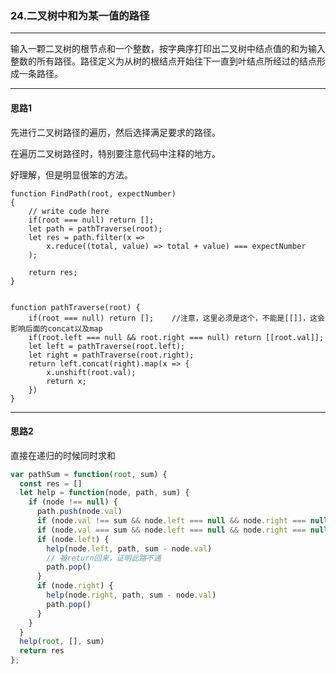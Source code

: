 ### 24.二叉树中和为某一值的路径

---

输入一颗二叉树的根节点和一个整数，按字典序打印出二叉树中结点值的和为输入整数的所有路径。路径定义为从树的根结点开始往下一直到叶结点所经过的结点形成一条路径。

---

#### 思路1

先进行二叉树路径的遍历，然后选择满足要求的路径。

在遍历二叉树路径时，特别要注意代码中注释的地方。

好理解，但是明显很笨的方法。

``` JS
function FindPath(root, expectNumber)
{
    // write code here
    if(root === null) return [];
    let path = pathTraverse(root);
    let res = path.filter(x => 
        x.reduce((total, value) => total + value) === expectNumber
    );
    
    return res;
}


function pathTraverse(root) {
    if(root === null) return [];    //注意，这里必须是这个，不能是[[]]，这会影响后面的concat以及map
    if(root.left === null && root.right === null) return [[root.val]];
    let left = pathTraverse(root.left);
    let right = pathTraverse(root.right);
    return left.concat(right).map(x => {
        x.unshift(root.val);
        return x;
    })
}
```

---

#### 思路2

直接在递归的时候同时求和

``` js
var pathSum = function(root, sum) {
  const res = []
  let help = function(node, path, sum) {
    if (node !== null) {
      path.push(node.val)
      if (node.val !== sum && node.left === null && node.right === null) return
      if (node.val === sum && node.left === null && node.right === null) res.push([...path])
      if (node.left) {
        help(node.left, path, sum - node.val)
        // 被return回来，证明此路不通
        path.pop()
      }
      if (node.right) {
        help(node.right, path, sum - node.val)
        path.pop()
      }
    }
  }
  help(root, [], sum)
  return res
};
```
